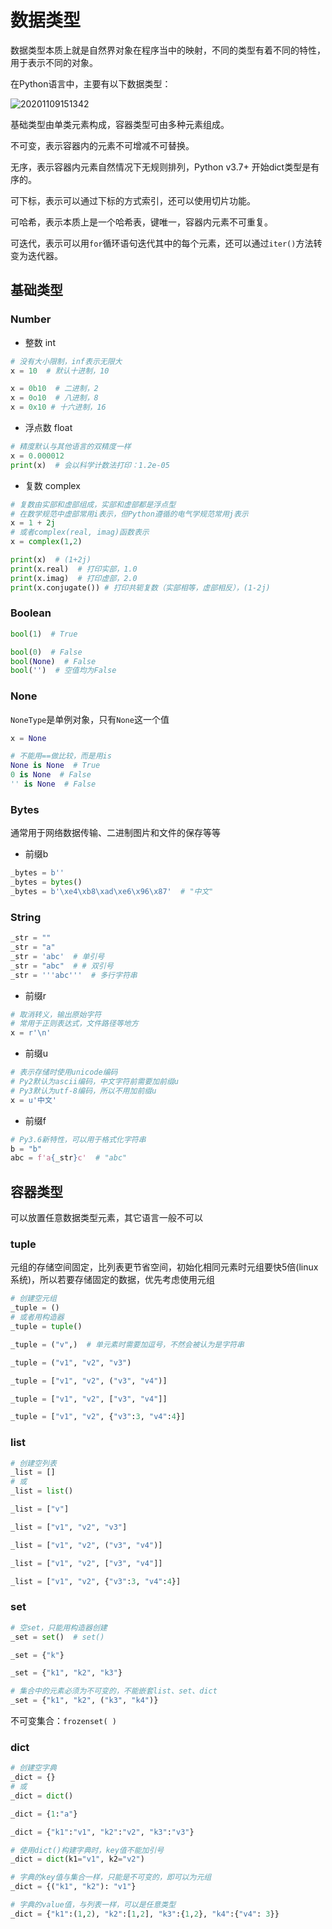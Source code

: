# 数据类型

数据类型本质上就是自然界对象在程序当中的映射，不同的类型有着不同的特性，用于表示不同的对象。

在Python语言中，主要有以下数据类型：

![20201109151342](http://image.zuoright.com/20201109151342.png)

基础类型由单类元素构成，容器类型可由多种元素组成。

不可变，表示容器内的元素不可增减不可替换。

无序，表示容器内元素自然情况下无规则排列，Python v3.7+ 开始dict类型是有序的。

可下标，表示可以通过下标的方式索引，还可以使用切片功能。

可哈希，表示本质上是一个哈希表，键唯一，容器内元素不可重复。

可迭代，表示可以用`for`循环语句迭代其中的每个元素，还可以通过`iter()`方法转变为迭代器。

## 基础类型

### Number

- 整数 int

```python
# 没有大小限制，inf表示无限大
x = 10  # 默认十进制，10

x = 0b10  # 二进制，2
x = 0o10  # 八进制，8
x = 0x10 # 十六进制，16
```

- 浮点数 float

```python
# 精度默认与其他语言的双精度一样
x = 0.000012
print(x)  # 会以科学计数法打印：1.2e-05
```

- 复数 complex

```python
# 复数由实部和虚部组成，实部和虚部都是浮点型
# 在数学规范中虚部常用i表示，但Python遵循的电气学规范常用j表示
x = 1 + 2j
# 或者complex(real, imag)函数表示
x = complex(1,2)

print(x)  # (1+2j)
print(x.real)  # 打印实部，1.0
print(x.imag)  # 打印虚部，2.0
print(x.conjugate()) # 打印共轭复数（实部相等，虚部相反），(1-2j)
```

### Boolean

```python
bool(1)  # True

bool(0)  # False
bool(None)  # False
bool('')  # 空值均为False
```

### None

`NoneType`是单例对象，只有`None`这一个值

```python
x = None

# 不能用==做比较，而是用is
None is None  # True
0 is None  # False
'' is None  # False
```

### Bytes

通常用于网络数据传输、二进制图片和文件的保存等等

- 前缀b

```python
_bytes = b''
_bytes = bytes()
_bytes = b'\xe4\xb8\xad\xe6\x96\x87'  # "中文"
```

### String

```python
_str = ""
_str = "a"
_str = 'abc'  # 单引号
_str = "abc"  # # 双引号
_str = '''abc'''  # 多行字符串
```

- 前缀r

```python
# 取消转义，输出原始字符
# 常用于正则表达式，文件路径等地方
x = r'\n'
```

- 前缀u

```python
# 表示存储时使用unicode编码
# Py2默认为ascii编码，中文字符前需要加前缀u
# Py3默认为utf-8编码，所以不用加前缀u
x = u'中文'
```

- 前缀f

```python
# Py3.6新特性，可以用于格式化字符串
b = "b"
abc = f'a{_str}c'  # "abc"
```

## 容器类型

可以放置任意数据类型元素，其它语言一般不可以

### tuple

元组的存储空间固定，比列表更节省空间，初始化相同元素时元组要快5倍(linux系统)，所以若要存储固定的数据，优先考虑使用元组

```python
# 创建空元组
_tuple = ()
# 或者用构造器
_tuple = tuple()

_tuple = ("v",)  # 单元素时需要加逗号，不然会被认为是字符串

_tuple = ("v1", "v2", "v3")

_tuple = ["v1", "v2", ("v3", "v4")]

_tuple = ["v1", "v2", ["v3", "v4"]]

_tuple = ["v1", "v2", {"v3":3, "v4":4}]
```

### list

```python
# 创建空列表
_list = []
# 或
_list = list()

_list = ["v"]

_list = ["v1", "v2", "v3"]

_list = ["v1", "v2", ("v3", "v4")]

_list = ["v1", "v2", ["v3", "v4"]]

_list = ["v1", "v2", {"v3":3, "v4":4}]
```

### set

```python
# 空set，只能用构造器创建
_set = set()  # set()

_set = {"k"}

_set = {"k1", "k2", "k3"}

# 集合中的元素必须为不可变的，不能嵌套list、set、dict
_set = {"k1", "k2", ("k3", "k4")}
```

不可变集合：`frozenset( )`

### dict

```python
# 创建空字典
_dict = {}
# 或
_dict = dict()

_dict = {1:"a"}

_dict = {"k1":"v1", "k2":"v2", "k3":"v3"}

# 使用dict()构建字典时，key值不能加引号
_dict = dict(k1="v1", k2="v2")

# 字典的key值与集合一样，只能是不可变的，即可以为元组
_dict = {("k1", "k2"): "v1"}

# 字典的value值，与列表一样，可以是任意类型
_dict = {"k1":(1,2), "k2":[1,2], "k3":{1,2}, "k4":{"v4": 3}}
```
